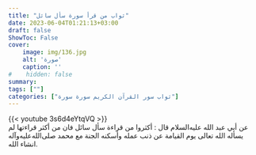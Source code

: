 ```yaml
---
title: "ثواب من قرأ سورة سأل سائل"
date: 2023-06-04T01:21:13+03:00
draft: false
ShowToc: False
cover:
    image: img/136.jpg
    alt: 'صورة'
    caption: ''
#    hidden: false
summary: 
tags: [""]
categories: ["ثواب سور القرآن الكريم سورة سورة"]
---
```

{{< youtube 3s6d4eYtqVQ >}} 
<br>
عن أبي عبد الله عليه‌السلام قال : أكثروا من قراءة سأل سائل فان من 
أكثر قراءتها لم يسأله الله تعالى يوم القيامة عن ذنب عمله وأسكنه الجنة
مع محمد صلى‌الله‌عليه‌وآله انشاء الله.

